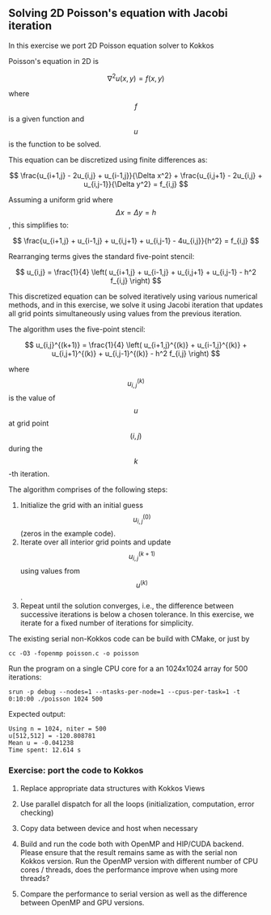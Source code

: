 ## Solving 2D Poisson's equation with Jacobi iteration

In this exercise we port 2D Poisson equation solver to Kokkos

Poisson's equation in 2D is

$$
\nabla^2 u(x, y) = f(x, y)
$$

where $$f$$ is a given function and $$u$$ is the function to be solved.

This equation can be discretized using finite differences as:

$$
\frac{u_{i+1,j} - 2u_{i,j} + u_{i-1,j}}{\Delta x^2} + \frac{u_{i,j+1} - 2u_{i,j} + u_{i,j-1}}{\Delta y^2} = f_{i,j}
$$

Assuming a uniform grid where $$\Delta x = \Delta y = h$$, this simplifies to:

$$
\frac{u_{i+1,j} + u_{i-1,j} + u_{i,j+1} + u_{i,j-1} - 4u_{i,j}}{h^2} = f_{i,j}
$$

Rearranging terms gives the standard five-point stencil:

$$
u_{i,j} = \frac{1}{4} \left( u_{i+1,j} + u_{i-1,j} + u_{i,j+1} + u_{i,j-1} - h^2 f_{i,j} \right)
$$

This discretized equation can be solved iteratively using various numerical methods, and in this exercise,
we solve it using Jacobi iteration that updates all grid points simultaneously using values from the previous iteration.

The algorithm uses the five-point stencil:

$$
u_{i,j}^{(k+1)} = \frac{1}{4} \left( u_{i+1,j}^{(k)} + u_{i-1,j}^{(k)} + u_{i,j+1}^{(k)} + u_{i,j-1}^{(k)} - h^2 f_{i,j} \right)
$$

where $$u_{i,j}^{(k)}$$ is the value of $$u$$ at grid point $$(i,j)$$ during the $$k$$-th iteration.

The algorithm comprises of the following steps:

1. Initialize the grid with an initial guess $$u_{i,j}^{(0)}$$ (zeros in the example code).
2. Iterate over all interior grid points and update $$u_{i,j}^{(k+1)}$$ using values from $$u^{(k)}$$.
3. Repeat until the solution converges, i.e., the difference between successive iterations is below a chosen tolerance.
   In this exercise, we iterate for a fixed number of iterations for simplicity.


The existing serial non-Kokkos code can be build with CMake, or just by

    cc -O3 -fopenmp poisson.c -o poisson

Run the program on a single CPU core for a an 1024x1024 array for 500 iterations:

    srun -p debug --nodes=1 --ntasks-per-node=1 --cpus-per-task=1 -t 0:10:00 ./poisson 1024 500

Expected output:

    Using n = 1024, niter = 500
    u[512,512] = -120.808781
    Mean u = -0.041238
    Time spent: 12.614 s



### Exercise: port the code to Kokkos

1. Replace appropriate data structures with Kokkos Views
   
2. Use parallel dispatch for all the loops (initialization, computation, error checking)

3. Copy data between device and host when necessary   

4. Build and run the code both with OpenMP and HIP/CUDA backend. Please ensure that the result remains 
   same as with the serial non Kokkos version. Run the OpenMP version with different number of
   CPU cores / threads, does the performance improve when using more threads?

5. Compare the performance to serial version as well as the difference between OpenMP and GPU versions. 
